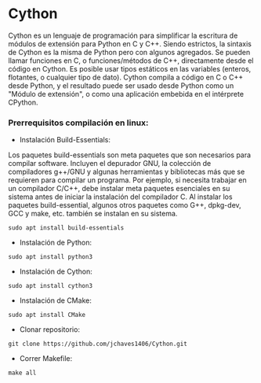 # Cython

Cython es un lenguaje de programación para simplificar la escritura de módulos de extensión para Python en C y C++. Siendo estrictos, la sintaxis de Cython es la misma de Python pero con algunos agregados. Se pueden llamar funciones en C, o funciones/métodos de C++, directamente desde el código en Cython. Es posible usar tipos estáticos en las variables (enteros, flotantes, o cualquier tipo de dato). Cython compila a código en C o C++ desde Python, y el resultado puede ser usado desde Python como un "Módulo de extensión", o como una aplicación embebida en el intérprete CPython.

### Prerrequisitos compilación en linux:  

* Instalación Build-Essentials: 

Los paquetes build-essentials son meta paquetes que son necesarios para compilar software. Incluyen el depurador GNU, la colección de compiladores g++/GNU y algunas herramientas y bibliotecas más que se requieren para compilar un programa. Por ejemplo, si necesita trabajar en un compilador C/C++, debe instalar meta paquetes esenciales en su sistema antes de iniciar la instalación del compilador C. Al instalar los paquetes build-essential, algunos otros paquetes como G++, dpkg-dev, GCC y make, etc. también se instalan en su sistema. 

`sudo apt install build-essentials`

* Instalación de Python: 

`sudo apt install python3`

* Instalación de Cython: 

`sudo apt install cython3`

* Instalación de CMake:

`sudo apt install CMake`

* Clonar repositorio:

`git clone https://github.com/jchaves1406/Cython.git`

* Correr Makefile:

`make all`
